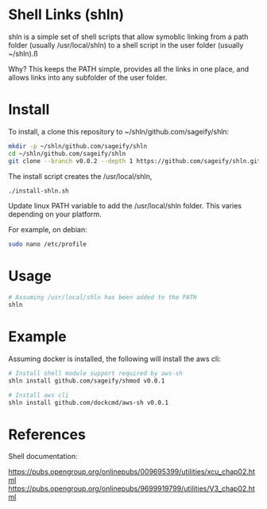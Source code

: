 # Shell Links (shln)

shln is a simple set of shell scripts that allow symoblic linking from a path folder (usually /usr/local/shln) to a shell script in the user folder (usually ~/shln).ß

Why?  This keeps the PATH simple, provides all the links in one place, and allows links into any subfolder of the user folder.

# Install

To install, a clone this repository to ~/shln/github.com/sageify/shln:

```bash
mkdir -p ~/shln/github.com/sageify/shln
cd ~/shln/github.com/sageify/shln
git clone --branch v0.0.2 --depth 1 https://github.com/sageify/shln.git .
```

The install script creates the /usr/local/shln, 

```bash
./install-shln.sh
```

Update linux PATH variable to add the /usr/local/shln folder.  This varies depending on your platform.

For example, on debian:
```bash
sudo nano /etc/profile
```

# Usage

```bash
# Assuming /usr/local/shln has been added to the PATH 
shln
```

# Example

Assuming docker is installed, the following will install the aws cli:

```bash
# Install shell module support required by aws-sh
shln install github.com/sageify/shmod v0.0.1

# Install aws cli
shln install github.com/dockcmd/aws-sh v0.0.1
```

# References

Shell documentation:

https://pubs.opengroup.org/onlinepubs/009695399/utilities/xcu_chap02.html
https://pubs.opengroup.org/onlinepubs/9699919799/utilities/V3_chap02.html
